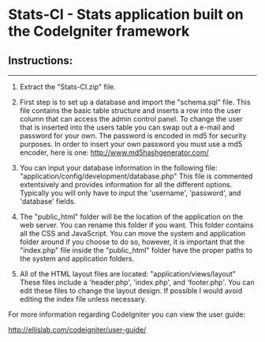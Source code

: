 # Stats-CI - Stats application built on the CodeIgniter framework

## Instructions:
* * *
1. Extract the "Stats-CI.zip" file. 

2. First step is to set up  a database and import the "schema.sql" file. This file contains the basic table structure and inserts a row into the user column that can access the admin control panel. 
To change the user that is inserted into the users table you can swap out a e-mail and password for your own. The password is encoded in md5 for security purposes. In order to insert your own password you must use a md5 encoder, here is one:
http://www.md5hashgenerator.com/

3. You can input your database information in the following file:
"application/config/development/database.php"
This file is commented extentsively and provides information for all the different options.  Typically you will only have to input the 'username', 'password', and 'database' fields.

4. The "public_html" folder will be the location of the application on the web server. You can rename this folder if you want. This folder contains all the CSS and JavaScript.
You can move the system and application folder around if you choose to do so, however, it is important that the "index.php" file inside the "public_html" folder have the proper paths to the system and application folders.

5. All of the HTML layout files are located: 
"application/views/layout"
These files include a 'header.php', 'index.php', and 'footer.php'. You can edit these files to change the layout design. If possible I would avoid editing the index file unless necessary.

For more information regarding CodeIgniter you can view the user guide:

http://ellislab.com/codeigniter/user-guide/